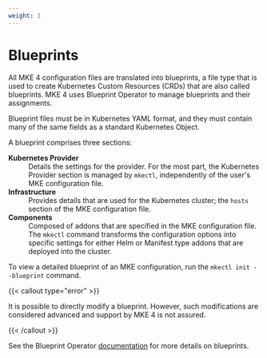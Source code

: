 ```yaml
---
weight: 3
---
```


# Blueprints

All MKE 4 configuration files are translated into blueprints,
a file type that is used to create Kubernetes Custom Resources (CRDs)
that are also called blueprints. MKE 4 uses Blueprint Operator to manage blueprints and their assignments.

Blueprint files must be in Kubernetes YAML format,
and they must contain many of the same fields as a standard Kubernetes Object.

A blueprint comprises three sections:

<dl>
  <dt><strong>Kubernetes Provider</strong></dt>
  <dd>Details the settings for the provider. For the most part, the Kubernetes Provider section is managed by <code>mkectl</code>, independently of the user's MKE configuration file. </dd>
  <dt><strong>Infrastructure</strong></dt>
  <dd>Provides details that are used for the Kubernetes cluster; the <code>hosts</code> section of the MKE configuration file.</dd>
  <dt><strong>Components</strong></dt>
  <dd>Composed of addons that are specified in the MKE configuration file. The <code>mkectl</code> command transforms the configuration options
into specific settings for either Helm or Manifest type addons that are deployed into the cluster.</dd>
</dl>

To view a detailed blueprint of an MKE configuration, run the `mkectl init --blueprint` command.

{{< callout type="error" >}}

It is possible to directly modify a blueprint. However, such modifications are
considered advanced and support by MKE 4 is not assured.

{{< /callout >}}

See the Blueprint Operator [documentation](https://mirantiscontainers.github.io/blueprint/) for more details on blueprints.
